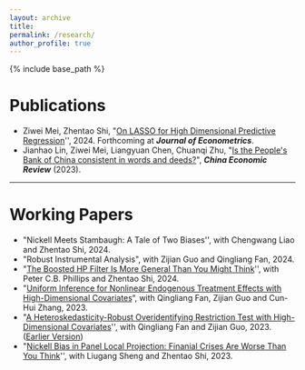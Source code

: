 ```yaml
---
layout: archive
title: 
permalink: /research/
author_profile: true 
---
```


{% include base_path %}

Publications
======

* Ziwei Mei, Zhentao Shi, "[On LASSO for High Dimensional Predictive Regression](https://arxiv.org/abs/2212.07052)'',  2024. Forthcoming at ***Journal of Econometrics***.   
* Jianhao Lin, Ziwei Mei, Liangyuan Chen, Chuanqi Zhu, "[Is the People's Bank of China consistent in words and deeds?](https://www.sciencedirect.com/science/article/pii/S1043951X23000044)", ***China Economic Review*** (2023). 

----



Working Papers
======

* "Nickell Meets Stambaugh: A Tale of Two Biases'', with Chengwang Liao and Zhentao Shi, 2024.  
* "Robust Instrumental Analysis", with Zijian Guo and Qingliang Fan, 2024.
* "[The Boosted HP Filter Is More General Than You Might Think](https://arxiv.org/abs/2209.09810)'', with Peter C.B. Phillips and Zhentao Shi, 2024. 
* "[Uniform Inference for Nonlinear Endogenous Treatment Effects with High-Dimensional Covariates](http://arxiv.org/abs/2310.08063)“, with Qingliang Fan, Zijian Guo and Cun-Hui Zhang, 2023.
* "[A Heteroskedasticity-Robust Overidentifying Restriction Test with High-Dimensional Covariates](https://arxiv.org/abs/2205.00171)'', with Qingliang Fan and Zijian Guo, 2023. ([Earlier Version](https://papers.ssrn.com/sol3/papers.cfm?abstract_id=4097813))
* "[Nickell Bias in Panel Local Projection: Finanial Crises Are Worse Than You Think](https://arxiv.org/abs/2302.13455)'', with Liugang Sheng and Zhentao Shi, 2023. 

